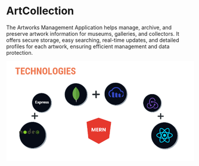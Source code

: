 # ArtCollection
The Artworks Management Application helps manage, archive, and preserve artwork information for museums, galleries, and collectors. It offers secure storage, easy searching, real-time updates, and detailed profiles for each artwork, ensuring efficient management and data protection.

![Technologies](https://github.com/FarahDvp/images/blob/dad0e32686e3c1118da31f3068e8989be894cb5a/MERN%20Stack.png)